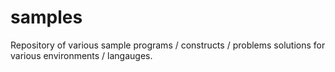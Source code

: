 samples
=======

Repository of various sample programs / constructs / problems solutions for various environments / langauges.
